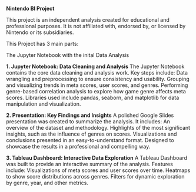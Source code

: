 **Nintendo BI Project**

This project is an independent analysis created for educational and professional purposes. It is not affiliated with, endorsed by, or licensed by Nintendo or its subsidiaries.

This Project has 3 main parts:

The Jupyter Notebook with the inital Data Analysis

**1. Jupyter Notebook: Data Cleaning and Analysis**
The Jupyter Notebook contains the core data cleaning and analysis work.
Key steps include:
Data wrangling and preprocessing to ensure consistency and usability.
Grouping and visualizing trends in meta scores, user scores, and genres.
Performing genre-based correlation analysis to explore how game genre affects meta scores.
Libraries used include pandas, seaborn, and matplotlib for data manipulation and visualization.

**2. Presentation: Key Findings and Insights**
A polished Google Slides presentation was created to summarize the analysis.
It includes:
An overview of the dataset and methodology.
Highlights of the most significant insights, such as the influence of genres on scores.
Visualizations and conclusions presented in an easy-to-understand format.
Designed to showcase the results in a professional and compelling way.

**3. Tableau Dashboard: Interactive Data Exploration**
A Tableau Dashboard was built to provide an interactive summary of the analysis.
Features include:
Visualizations of meta scores and user scores over time.
Heatmaps to show score distributions across genres.
Filters for dynamic exploration by genre, year, and other metrics.
